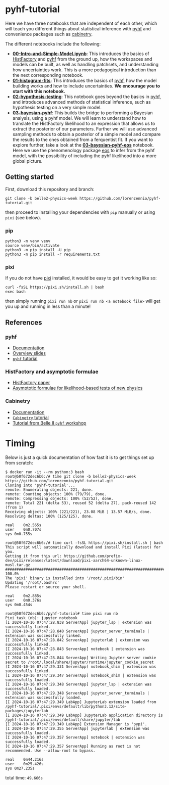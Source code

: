 # pyhf-tutorial

Here we have three notebooks that are independent of each other, which will teach you different things about statistical inference with [pyhf](https://pyhf.readthedocs.io/en/v0.7.2/#) and convenience packages such as [cabinetry](https://cabinetry.readthedocs.io/en/latest/index.html).

The different notebooks include the following:
* [**00-Intro-and-Simple-Model.ipynb**](./00-Intro-and-Simple-Model.ipynb): This introduces the basics of [HistFactory](https://cds.cern.ch/record/1456844/files/CERN-OPEN-2012-016.pdf) and [pyhf](https://pyhf.readthedocs.io/en/v0.7.2/#) from the ground up, how the workspaces and models can be built, as well as handling patchsets, and understanding how uncertainties work. This is a more pedagogical introduction than the next corresponding notebook.
* [**01-histogram-fits**](./01-histogram-fits.ipynb): This introduces the basics of [pyhf](https://pyhf.readthedocs.io/en/v0.7.2/#), how the model building works and how to include uncertainties. **We encourage you to start with this notebook.**
* [**02-hypothesis-testing**](./02-hypothesis-testing.ipynb): This notebook goes beyond the basics in [pyhf](https://pyhf.readthedocs.io/en/v0.7.2/#), and introduces advanced methods of statistical inference, such as hypothesis testing on a very simple model.
* [**03-bayesian-pyhf**](./03-bayesian-pyhf.ipynb): This builds the bridge to performing a Bayesian analysis, using a pyhf model. We will learn to understand how to translate the HistFactory likelihood to an expression that allows us to extract the posterior of our parameters. Further we will use advanced sampling methods to obtain a posterior of a simple model and compare the results to the ones obtained from a ferquentist fit. If you want to explore further, take a look at the [**03-bayesian-pyhf-eos**](./03-bayesian-pyhf-eos.ipynb) notebook. Here we use the phenomenology package [eos](https://eos.github.io/) to infer from the pyhf model, with the possibility of including the pyhf likelihood into a more global picture.

## Getting started

First, download this repository and branch:

```
git clone -b belle2-physics-week https://github.com/lorenzennio/pyhf-tutorial.git
```

then proceed to installing your dependencies with `pip` manually or using `pixi` (see below).

### pip

```
python3 -m venv venv
source venv/bin/activate
python3 -m pip install -U pip
python3 -m pip install -r requirements.txt
```

### pixi

If you do not have [pixi](https://pixi.sh/latest/) installed, it would be easy to get it working like so:

```
curl -fsSL https://pixi.sh/install.sh | bash
exec bash
```

then simply running `pixi run nb` or `pixi run nb <a notebook file>` will get you up and running in less than a minute!

## References

### pyhf
* [Documentation](https://pyhf.readthedocs.io/en/v0.7.2/#)
* [Overview slides](https://indico.belle2.org/event/12273/contributions/79573/)
* [`pyhf` tutorial](https://pyhf.github.io/pyhf-tutorial/introduction.html)

### HistFactory and asymptotic formulae
* [HistFactory paper](https://cds.cern.ch/record/1456844/files/CERN-OPEN-2012-016.pdf)
* [Asymptotic formulae for likelihood-based tests of new physics](https://arxiv.org/pdf/1007.1727.pdf)

### Cabinetry
* [Documentation](https://cabinetry.readthedocs.io/en/latest/index.html)
* [`Cabinetry` tutorial](https://github.com/cabinetry/cabinetry-tutorials/blob/master/example.ipynb)
* [Tutorial from Belle II `pyhf` workshop](https://github.com/alexander-held/Belle-II-cabinetry/blob/main/talk.ipynb)


# Timing

Below is just a quick documentation of how fast it is to get things set up from scratch:

```
$ docker run -it --rm python:3 bash
root@50f672dec6b6:/# time git clone -b belle2-physics-week https://github.com/lorenzennio/pyhf-tutorial.git
Cloning into 'pyhf-tutorial'...
remote: Enumerating objects: 221, done.
remote: Counting objects: 100% (79/79), done.
remote: Compressing objects: 100% (52/52), done.
remote: Total 221 (delta 53), reused 52 (delta 27), pack-reused 142 (from 1)
Receiving objects: 100% (221/221), 23.08 MiB | 13.57 MiB/s, done.
Resolving deltas: 100% (125/125), done.

real	0m2.565s
user	0m0.707s
sys	0m0.755s

root@50f672dec6b6:/# time curl -fsSL https://pixi.sh/install.sh | bash
This script will automatically download and install Pixi (latest) for you.
Getting it from this url: https://github.com/prefix-dev/pixi/releases/latest/download/pixi-aarch64-unknown-linux-musl.tar.gz
######################################################################## 100.0%
The 'pixi' binary is installed into '/root/.pixi/bin'
Updating '/root/.bashrc'
Please restart or source your shell.

real	0m2.885s
user	0m0.376s
sys	0m0.454s

root@50f672dec6b6:/pyhf-tutorial# time pixi run nb
Pixi task (nb): jupyter notebook
[I 2024-10-16 07:47:28.838 ServerApp] jupyter_lsp | extension was successfully linked.
[I 2024-10-16 07:47:28.840 ServerApp] jupyter_server_terminals | extension was successfully linked.
[I 2024-10-16 07:47:28.842 ServerApp] jupyterlab | extension was successfully linked.
[I 2024-10-16 07:47:28.843 ServerApp] notebook | extension was successfully linked.
[I 2024-10-16 07:47:28.844 ServerApp] Writing Jupyter server cookie secret to /root/.local/share/jupyter/runtime/jupyter_cookie_secret
[I 2024-10-16 07:47:29.331 ServerApp] notebook_shim | extension was successfully linked.
[I 2024-10-16 07:47:29.347 ServerApp] notebook_shim | extension was successfully loaded.
[I 2024-10-16 07:47:29.348 ServerApp] jupyter_lsp | extension was successfully loaded.
[I 2024-10-16 07:47:29.348 ServerApp] jupyter_server_terminals | extension was successfully loaded.
[I 2024-10-16 07:47:29.349 LabApp] JupyterLab extension loaded from /pyhf-tutorial/.pixi/envs/default/lib/python3.12/site-packages/jupyterlab
[I 2024-10-16 07:47:29.349 LabApp] JupyterLab application directory is /pyhf-tutorial/.pixi/envs/default/share/jupyter/lab
[I 2024-10-16 07:47:29.349 LabApp] Extension Manager is 'pypi'.
[I 2024-10-16 07:47:29.355 ServerApp] jupyterlab | extension was successfully loaded.
[I 2024-10-16 07:47:29.357 ServerApp] notebook | extension was successfully loaded.
[C 2024-10-16 07:47:29.357 ServerApp] Running as root is not recommended. Use --allow-root to bypass.

real	0m44.216s
user	0m25.426s
sys	0m27.235s
```

total time: `49.666s`
